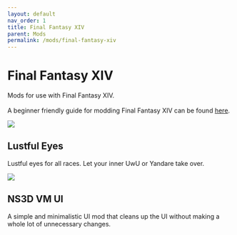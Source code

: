 ```yaml
---
layout: default
nav_order: 1
title: Final Fantasy XIV
parent: Mods
permalink: /mods/final-fantasy-xiv
---
```


<h1>Final Fantasy XIV</h1>
<p>Mods for use with Final Fantasy XIV.<br /><br />A beginner friendly guide for modding Final Fantasy XIV can be found <a href="https://gist.github.com/Exorion1er/5f2b55e14475484c63993140ec50faae" target="_blank">here</a>.</p>

<div class="gallery">
  <div class="card">
    <a href="https://heliosphere.app/mod/w7xhfe6s7h0tbc96279yz1eb1g" target="_blank">
    <img src="https://data.heliosphere.app/images/I5P4XbLvN8hv_xSEVHdeDW2GRZ-unYIrisCQxipygm4"></a>
  <div class="container">
    <h2>Lustful Eyes</h2>
    <p>Lustful eyes for all races. Let your inner UwU or Yandare take over.</p>
  </div></div>
  <div class="card">
    <a href="https://heliosphere.app/mod/hrsbv17zxh55567hsseaz4cbf8" target="_blank">
    <img src="https://data.heliosphere.app/images/JHuFldPkpX5_OlhVuoxLvV6oWkCrNbYiixK35mrcRTY"></a>
  <div class="container">
    <h2>NS3D VM UI</h2>
    <p>A simple and minimalistic UI mod that cleans up the UI without making a whole lot of unnecessary changes.</p> 
  </div></div>
</div>
